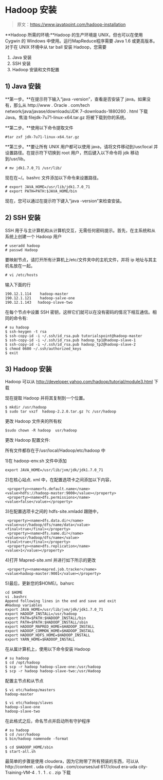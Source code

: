 # Hadoop 安装

> 原文：<https://www.javatpoint.com/hadoop-installation>

**Hadoop 所需的环境:**Hadoop 的生产环境是 UNIX，但也可以在使用 Cygwin 的 Windows 中使用。运行MapReduce程序需要 Java 1.6 或更高版本。对于在 UNIX 环境中从 tar ball 安装 Hadoop，您需要

1.  Java 安装
2.  SSH 安装
3.  Hadoop 安装和文件配置

## 1) Java 安装

**第一步。**在提示符下输入“java -version”，查看是否安装了 java。如果没有，那么从 http://www . Oracle . com/tech network/java/javase/downloads/JDK 7-downloads-1880260 . html 下载 Java。焦油 filejdk-7u71-linux-x64.tar.gz 将被下载到你的系统。

**第二步。**使用以下命令提取文件

```
#tar zxf jdk-7u71-linux-x64.tar.gz

```

**第三步。**要让所有 UNIX 用户都可以使用 java，请将文件移动到/usr/local 并设置路径。在提示符下切换到 root 用户，然后键入以下命令将 jdk 移动到/usr/lib。

```
# mv jdk1.7.0_71 /usr/lib/

```

现在在~/。bashrc 文件添加以下命令来设置路径。

```
# export JAVA_HOME=/usr/lib/jdk1.7.0_71
# export PATH=PATH:$JAVA_HOME/bin

```

现在，您可以通过在提示符下键入“java -version”来检查安装。

## 2) SSH 安装

SSH 用于与主计算机和从计算机交互，无需任何密码提示。首先，在主系统和从系统上创建一个 Hadoop 用户

```
# useradd hadoop
# passwd Hadoop

```

要映射节点，请打开所有计算机上/etc/文件夹中的主机文件，并将 ip 地址与其主机名放在一起。

```
# vi /etc/hosts

```

输入下面的行

```
190.12.1.114    hadoop-master
190.12.1.121    hadoop-salve-one
190.12.1.143   hadoop-slave-two

```

在每个节点中设置 SSH 密钥，这样它们就可以在没有密码的情况下相互通信。相同的命令有:

```
# su hadoop 
$ ssh-keygen -t rsa 
$ ssh-copy-id -i ~/.ssh/id_rsa.pub tutorialspoint@hadoop-master 
$ ssh-copy-id -i ~/.ssh/id_rsa.pub hadoop_tp1@hadoop-slave-1 
$ ssh-copy-id -i ~/.ssh/id_rsa.pub hadoop_tp2@hadoop-slave-2 
$ chmod 0600 ~/.ssh/authorized_keys 
$ exit

```

## 3) Hadoop 安装

Hadoop 可以从 http://developer.yahoo.com/hadoop/tutorial/module3.html 下载

现在提取 Hadoop 并将其复制到一个位置。

```
$ mkdir /usr/hadoop
$ sudo tar vxzf  hadoop-2.2.0.tar.gz ?c /usr/hadoop

```

更改 Hadoop 文件夹的所有权

```
$sudo chown -R hadoop  usr/hadoop

```

更改 Hadoop 配置文件:

所有文件都存在于/usr/local/Hadoop/etc/hadoop 中

1)在 hadoop-env.sh 文件中添加

```
export JAVA_HOME=/usr/lib/jvm/jdk/jdk1.7.0_71

```

2)在核心站点. xml 中，在配置选项卡之间添加以下内容，

```
 <property><name>fs.default.name</name>
<value>hdfs://hadoop-master:9000</value></property> 
 <property><name>dfs.permissions</name>
<value>false</value></property> 

```

3)在配置选项卡之间的 hdfs-site.xmladd 跟随中，

```
 <property><name>dfs.data.dir</name>
<value>usr/hadoop/dfs/name/data</value>
<final>true</final></property> 
 <property><name>dfs.name.dir</name>
<value>usr/hadoop/dfs/name</value>
<final>true</final></property> 
 <property><name>dfs.replication</name>
<value>1</value></property> 

```

4)打开 Mapred-site.xml 并进行如下所示的更改

```
 <property><name>mapred.job.tracker</name>
<value>hadoop-master:9001</value></property> 

```

5)最后，更新您的$HOME/。bahsrc

```
cd $HOME
vi .bashrc
Append following lines in the end and save and exit
#Hadoop variables 
export JAVA_HOME=/usr/lib/jvm/jdk/jdk1.7.0_71
export HADOOP_INSTALL=/usr/hadoop
export PATH=$PATH:$HADOOP_INSTALL/bin 
export PATH=$PATH:$HADOOP_INSTALL/sbin
export HADOOP_MAPRED_HOME=$HADOOP_INSTALL 
export HADOOP_COMMON_HOME=$HADOOP_INSTALL
export HADOOP_HDFS_HOME=$HADOOP_INSTALL 
export YARN_HOME=$HADOOP_INSTALL

```

在从属计算机上，使用以下命令安装 Hadoop

```
# su hadoop 
$ cd /opt/hadoop 
$ scp -r hadoop hadoop-slave-one:/usr/hadoop 
$ scp -r hadoop hadoop-slave-two:/usr/Hadoop

```

配置主节点和从节点

```
$ vi etc/hadoop/masters
hadoop-master

$ vi etc/hadoop/slaves
hadoop-slave-one 
hadoop-slave-two

```

在此格式之后，命名节点并启动所有守护程序

```
# su hadoop 
$ cd /usr/hadoop 
$ bin/hadoop namenode -format

$ cd $HADOOP_HOME/sbin
$ start-all.sh

```

最简单的步骤是使用 cloudera，因为它附带了所有预装的东西，可以从 http://content . uda city-data . com/courses/ud 617/cloud era-uda city-Training-VM-4 . 1 . 1 . c . zip 下载